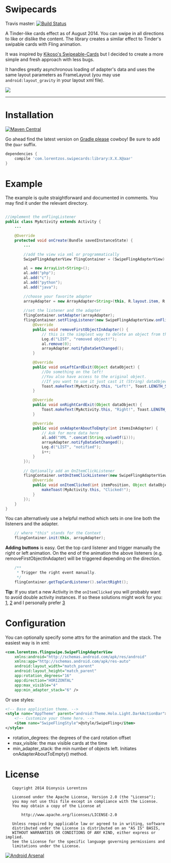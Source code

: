 Swipecards
==========

Travis master: [![Build Status](https://travis-ci.org/Diolor/Swipecards.svg?branch=master)](https://travis-ci.org/Diolor/Swipecards) 


A Tinder-like cards effect as of August 2014. You can swipe in all directions to like or dislike the content.
The library creates a similar effect to Tinder's swipable cards with Fling animation.

It was inspired by [Kikoso's Swipeable-Cards] but I decided to create a more simple and fresh approach with less bugs.

It handles greatly asynchronous loading of adapter's data and uses the same layout parameters as FrameLayout (you may use `android:layout_gravity` in your layout xml file).

![ ](/screenshot.gif)

---


Installation
=======

[![Maven Central](https://maven-badges.herokuapp.com/maven-central/com.lorentzos.swipecards/library/badge.svg)](https://maven-badges.herokuapp.com/maven-central/com.lorentzos.swipecards/library)

Go ahead find the latest version on [Gradle please] cowboy! 
Be sure to add the `@aar` suffix.


```groovy
dependencies {
    compile 'com.lorentzos.swipecards:library:X.X.X@aar'
}
```



Example
=======

The example is quite straightforward and documented in comments. 
You may find it under the relevant directory.


```java

//implement the onFlingListener
public class MyActivity extends Activity {
    ...

    @Override
    protected void onCreate(Bundle savedInstanceState) {
        ...

        //add the view via xml or programmatically
        SwipeFlingAdapterView flingContainer = (SwipeFlingAdapterView) findViewById(R.id.frame);

        al = new ArrayList<String>();
        al.add("php");
        al.add("c");
        al.add("python");
        al.add("java");

        //choose your favorite adapter
        arrayAdapter = new ArrayAdapter<String>(this, R.layout.item, R.id.helloText, al );
        
        //set the listener and the adapter
        flingContainer.setAdapter(arrayAdapter);
        flingContainer.setFlingListener(new SwipeFlingAdapterView.onFlingListener() {
            @Override
            public void removeFirstObjectInAdapter() {
                // this is the simplest way to delete an object from the Adapter (/AdapterView)
                Log.d("LIST", "removed object!");
                al.remove(0);
                arrayAdapter.notifyDataSetChanged();
            }

            @Override
            public void onLeftCardExit(Object dataObject) {
                //Do something on the left!
                //You also have access to the original object.
                //If you want to use it just cast it (String) dataObject
                Toast.makeText(MyActivity.this, "Left!", Toast.LENGTH_SHORT).show();
            }

            @Override
            public void onRightCardExit(Object dataObject) {
                Toast.makeText(MyActivity.this, "Right!", Toast.LENGTH_SHORT).show();
            }

            @Override
            public void onAdapterAboutToEmpty(int itemsInAdapter) {
                // Ask for more data here
                al.add("XML ".concat(String.valueOf(i)));
                arrayAdapter.notifyDataSetChanged();
                Log.d("LIST", "notified");
                i++;
            }
        });
        
        // Optionally add an OnItemClickListener
        flingContainer.setOnItemClickListener(new SwipeFlingAdapterView.OnItemClickListener() {
            @Override
            public void onItemClicked(int itemPosition, Object dataObject) {
                makeToast(MyActivity.this, "Clicked!");
            }
        });
    }
}
```

You can alternatively use a helpful method which sets in one line both the listeners and the adapter.

```java
    // where "this" stands for the Context
    flingContainer.init(this, arrayAdapter);
````


**Adding buttons** is easy. Get the top card listener and trigger manually the right or left animation.
On the end of the animation the above listeners (e.g. removeFirstObjectInAdapter) will be triggered depending on the direction.
 

```java
    /**
     * Trigger the right event manually.
     */
    flingContainer.getTopCardListener().selectRight();
```



**Tip**: If you start a new Activity in the `onItemClicked` you will probably want to avoid double activity instances.
If so these solutions might work for you: [1](http://stackoverflow.com/a/8077776/1447885), 
[2](http://stackoverflow.com/a/17270364/1447885) and I personally prefer [3](http://stackoverflow.com/a/21906867/1447885)



Configuration
=============

You can optionally specify some attrs for the animation and the stack. The easiest way is in xml:

```xml
<com.lorentzos.flingswipe.SwipeFlingAdapterView
    xmlns:android="http://schemas.android.com/apk/res/android"
    xmlns:app="http://schemas.android.com/apk/res-auto"
    android:layout_width="match_parent"
    android:layout_height="match_parent"
    app:rotation_degrees="16"
    app:direction="HORIZONTAL"
    app:max_visible="4"
    app:min_adapter_stack="6" />
```

Or use styles:

```xml
<!-- Base application theme. -->
<style name="AppTheme" parent="android:Theme.Holo.Light.DarkActionBar">
    <!-- Customize your theme here. -->
    <item name="SwipeFlingStyle">@style/SwipeFling</item>
</style>
```

- rotation_degrees: the degrees of the card rotation offset
- max_visible: the max visible cards at the time
- min_adapter_stack: the min number of objects left. Initiates onAdapterAboutToEmpty() method.

License
======

```
   Copyright 2014 Dionysis Lorentzos

   Licensed under the Apache License, Version 2.0 (the "License");
   you may not use this file except in compliance with the License.
   You may obtain a copy of the License at

       http://www.apache.org/licenses/LICENSE-2.0

   Unless required by applicable law or agreed to in writing, software
   distributed under the License is distributed on an "AS IS" BASIS,
   WITHOUT WARRANTIES OR CONDITIONS OF ANY KIND, either express or implied.
   See the License for the specific language governing permissions and
   limitations under the License.
```

[Gradle please]:http://gradleplease.appspot.com/#com.lorentzos.swipecards
[Kikoso's Swipeable-Cards]:https://github.com/kikoso/Swipeable-Cards

[![Android Arsenal](https://img.shields.io/badge/Android%20Arsenal-Swipecards-brightgreen.svg?style=flat)](https://android-arsenal.com/details/1/1028)
